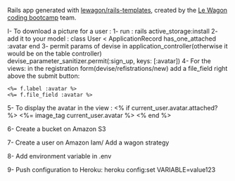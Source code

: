 Rails app generated with [lewagon/rails-templates](https://github.com/lewagon/rails-templates), created by the [Le Wagon coding bootcamp](https://www.lewagon.com) team.

I- To download a picture for a user :
   1- run :
   rails active_storage:install
   2- add it to your model :
      class User < ApplicationRecord
        has_one_attached :avatar
      end
   3- permit params of devise in application_controller(otherwise it would be on the table controller)
      devise_parameter_sanitizer.permit(:sign_up, keys: [:avatar])
   4- For the views: in the registration form(devise/refistrations/new) add a file_field right above the submit button:

    <%= f.label :avatar %>
    <%= f.file_field :avatar %>

   5- To display the avatar in the view :
    <% if current_user.avatar.attached? %>
      <%= image_tag current_user.avatar %>
    <% end %>

  6- Create a bucket on Amazon S3

  7- Create a user on Amazon Iam/ Add a wagon strategy

  8- Add environment variable in .env

  9- Push configuration to Heroku:
  heroku config:set VARIABLE=value123
